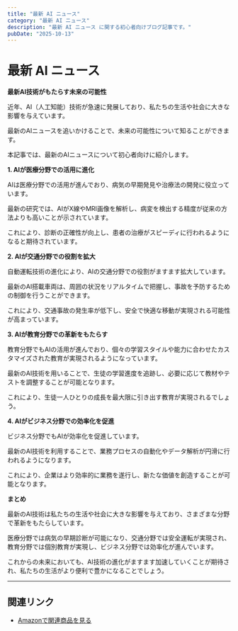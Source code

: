 ```yaml
---
title: "最新 AI ニュース"
category: "最新 AI ニュース"
description: "最新 AI ニュース に関する初心者向けブログ記事です。"
pubDate: "2025-10-13"
---
```


# 最新 AI ニュース

**最新AI技術がもたらす未来の可能性**

近年、AI（人工知能）技術が急速に発展しており、私たちの生活や社会に大きな影響を与えています。

最新のAIニュースを追いかけることで、未来の可能性について知ることができます。

本記事では、最新のAIニュースについて初心者向けに紹介します。



**1. AIが医療分野での活用に進化**

AIは医療分野での活用が進んでおり、病気の早期発見や治療法の開発に役立っています。

最新の研究では、AIがX線やMRI画像を解析し、病変を検出する精度が従来の方法よりも高いことが示されています。

これにより、診断の正確性が向上し、患者の治療がスピーディに行われるようになると期待されています。



**2. AIが交通分野での役割を拡大**

自動運転技術の進化により、AIの交通分野での役割がますます拡大しています。

最新のAI搭載車両は、周囲の状況をリアルタイムで把握し、事故を予防するための制御を行うことができます。

これにより、交通事故の発生率が低下し、安全で快適な移動が実現される可能性が高まっています。



**3. AIが教育分野での革新をもたらす**

教育分野でもAIの活用が進んでおり、個々の学習スタイルや能力に合わせたカスタマイズされた教育が実現されるようになっています。

最新のAI技術を用いることで、生徒の学習進度を追跡し、必要に応じて教材やテストを調整することが可能となります。

これにより、生徒一人ひとりの成長を最大限に引き出す教育が実現されるでしょう。



**4. AIがビジネス分野での効率化を促進**

ビジネス分野でもAIが効率化を促進しています。

最新のAI技術を利用することで、業務プロセスの自動化やデータ解析が円滑に行われるようになります。

これにより、企業はより効率的に業務を遂行し、新たな価値を創造することが可能となります。



**まとめ**

最新のAI技術は私たちの生活や社会に大きな影響を与えており、さまざまな分野で革新をもたらしています。

医療分野では病気の早期診断が可能になり、交通分野では安全運転が実現され、教育分野では個別教育が実現し、ビジネス分野では効率化が進んでいます。

これからの未来においても、AI技術の進化がますます加速していくことが期待され、私たちの生活がより便利で豊かになることでしょう。



---

## 関連リンク

- [Amazonで関連商品を見る](https://www.amazon.co.jp/s?k=%E6%9C%80%E6%96%B0+AI+%E3%83%8B%E3%83%A5%E3%83%BC%E3%82%B9&tag=autowritehubai-22)
